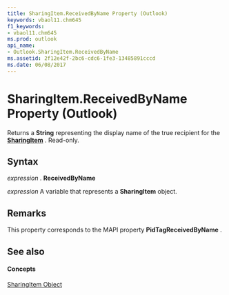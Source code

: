 ```yaml
---
title: SharingItem.ReceivedByName Property (Outlook)
keywords: vbaol11.chm645
f1_keywords:
- vbaol11.chm645
ms.prod: outlook
api_name:
- Outlook.SharingItem.ReceivedByName
ms.assetid: 2f12e42f-2bc6-cdc6-1fe3-13485891cccd
ms.date: 06/08/2017
---
```



# SharingItem.ReceivedByName Property (Outlook)

Returns a  **String** representing the display name of the true recipient for the **[SharingItem](Outlook.SharingItem.md)** . Read-only.


## Syntax

 _expression_ . **ReceivedByName**

 _expression_ A variable that represents a **SharingItem** object.


## Remarks

This property corresponds to the MAPI property  **PidTagReceivedByName** .


## See also


#### Concepts


[SharingItem Object](Outlook.SharingItem.md)

